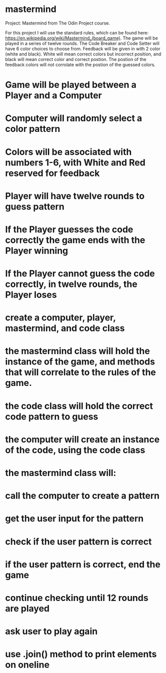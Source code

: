 # mastermind
Project: Mastermind from The Odin Project course.

For this project I will use the standard rules, which can be found here: https://en.wikipedia.org/wiki/Mastermind_(board_game). The game will be played in a series of twelve rounds. The Code Breaker and Code Setter will have 6 color choices to choose from. Feedback will be given in with 2 color (white and black). White will mean correct colors but incorrect position, and black will mean correct color and correct postion. The postion of the feedback colors will not corrolate with the postion of the guessed colors.

# Game will be played between a Player and a Computer
# Computer will randomly select a color pattern
# Colors will be associated with numbers 1-6, with White and Red reserved for feedback
# Player will have twelve rounds to guess pattern
# If the Player guesses the code correctly the game ends with the Player winning
# If the Player cannot guess the code correctly, in twelve rounds, the Player loses

# create a computer, player, mastermind, and code class
  # the mastermind class will hold the instance of the game, and methods that will correlate to the rules of the game.
  # the code class will hold the correct code pattern to guess

# the computer will create an instance of the code, using the code class

# the mastermind class will:
  # call the computer to create a pattern
  # get the user input for the pattern
  # check if the user pattern is correct
  # if the user pattern is correct, end the game
  # continue checking until 12 rounds are played
  # ask user to play again
  # use .join() method to print elements on oneline